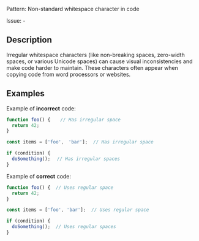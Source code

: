 Pattern: Non-standard whitespace character in code

Issue: -

## Description

Irregular whitespace characters (like non-breaking spaces, zero-width spaces, or various Unicode spaces) can cause visual inconsistencies and make code harder to maintain. These characters often appear when copying code from word processors or websites.

## Examples

Example of **incorrect** code:
```javascript
function foo() {　  // Has irregular space
  return 42;
}

const items = ['foo',　'bar'];  // Has irregular space

if (condition) {
  doSomething();⠀⠀// Has irregular spaces
}
```

Example of **correct** code:
```javascript
function foo() {  // Uses regular space
  return 42;
}

const items = ['foo', 'bar'];  // Uses regular space

if (condition) {
  doSomething();  // Uses regular spaces
}
```